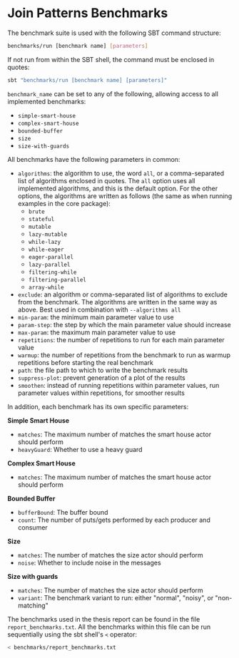# Join Patterns Benchmarks

The benchmark suite is used with the following SBT command structure:

```bash
benchmarks/run [benchmark name] [parameters]
```

If not run from within the SBT shell, the command must be enclosed in quotes:

```bash
sbt "benchmarks/run [benchmark name] [parameters]"
```

`benchmark_name` can be set to any of the following, allowing access to all implemented benchmarks:

- `simple-smart-house`
- `complex-smart-house`
- `bounded-buffer`
- `size`
- `size-with-guards`

All benchmarks have the following parameters in common:

- `algorithms`: the algorithm to use, the word `all`, or a comma-separated list of algorithms enclosed in quotes. 
  The `all` option uses all implemented algorithms, and this is the default option. For the other options, the 
  algorithms are written as follows (the same as when running examples in the core package):
  - `brute`
  - `stateful`
  - `mutable`
  - `lazy-mutable`
  - `while-lazy`
  - `while-eager`
  - `eager-parallel`
  - `lazy-parallel`
  - `filtering-while`
  - `filtering-parallel`
  - `array-while`
- `exclude`: an algorithm or comma-separated list of algorithms to exclude from the benchmark. The algorithms are written
  in the same way as above. Best used in combination with `--algorithms all`
- `min-param`: the minimum main parameter value to use
- `param-step`: the step by which the main parameter value should increase
- `max-param`: the maximum main parameter value to use
- `repetitions`: the number of repetitions to run for each main parameter value
- `warmup`: the number of repetitions from the benchmark to run as warmup repetitions before starting the real benchmark
- `path`: the file path to which to write the benchmark results
- `suppress-plot`: prevent generation of a plot of the results
- `smoothen`: instead of running repetitions within parameter values, run parameter values within repetitions, for smoother results

In addition, each benchmark has its own specific parameters:

**Simple Smart House**
- `matches`: The maximum number of matches the smart house actor should perform
- `heavyGuard`: Whether to use a heavy guard

**Complex Smart House**
- `matches`: The maximum number of matches the smart house actor should perform

**Bounded Buffer**
- `bufferBound`: The buffer bound
- `count`: The number of puts/gets performed by each producer and consumer

**Size**
- `matches`: The number of matches the size actor should perform
- `noise`: Whether to include noise in the messages

**Size with guards**
- `matches`: The number of matches the size actor should perform
- `variant`: The benchmark variant to run: either "normal", "noisy", or "non-matching"

The benchmarks used in the thesis report can be found in the file `report_benchmarks.txt`. All the benchmarks within
this file can be run sequentially using the sbt shell's `<` operator:

```bash
< benchmarks/report_benchmarks.txt
```
